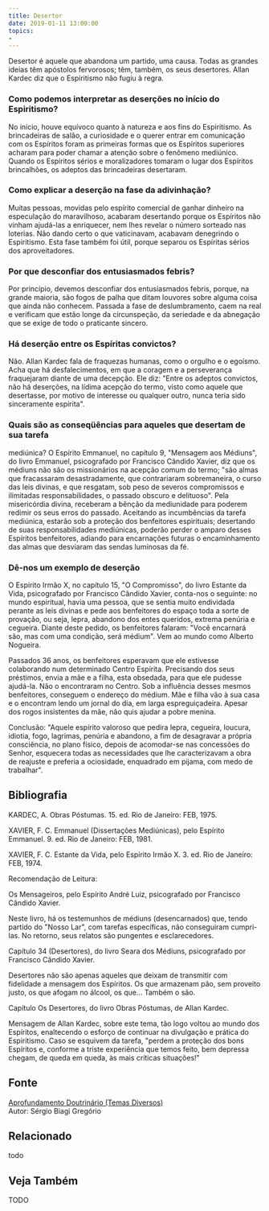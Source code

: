 ```yaml
---
title: Desertor
date: 2019-01-11 13:00:00
topics: 
- 
---
```


Desertor é aquele que abandona um partido, uma causa. Todas as grandes
ideias têm apóstolos fervorosos; têm, também, os seus desertores. Allan
Kardec diz que o Espiritismo não fugiu à regra.

### Como podemos interpretar as deserções no início do Espiritismo?
No início, houve equívoco quanto à natureza e aos fins do Espiritismo.
As brincadeiras de salão, a curiosidade e o querer entrar em comunicação
com os Espíritos foram as primeiras formas que os Espíritos superiores
acharam para poder chamar a atenção sobre o fenômeno mediúnico. Quando
os Espíritos sérios e moralizadores tomaram o lugar dos Espíritos
brincalhões, os adeptos das brincadeiras desertaram.

### Como explicar a deserção na fase da adivinhação?
Muitas pessoas, movidas pelo espírito comercial de ganhar dinheiro na
especulação do maravilhoso, acabaram desertando porque os Espíritos não
vinham ajudá-las a enriquecer, nem lhes revelar o número sorteado nas
loterias. Não dando certo o que vaticinavam, acabavam denegrindo o
Espiritismo. Esta fase também foi útil, porque separou os Espíritas
sérios dos aproveitadores.

### Por que desconfiar dos entusiasmados febris?
Por princípio, devemos desconfiar dos entusiasmados febris, porque, na
grande maioria, são fogos de palha que ditam louvores sobre alguma coisa
que ainda não conhecem. Passada a fase de deslumbramento, caem na real e
verificam que estão longe da circunspeção, da seriedade e da abnegação
que se exige de todo o praticante sincero.

### Há deserção entre os Espíritas convictos?
Não. Allan Kardec fala de fraquezas humanas, como o orgulho e o egoísmo.
Acha que há desfalecimentos, em que a coragem e a perseverança
fraquejaram diante de uma decepção. Ele diz: "Entre os adeptos
convictos, não há deserções, na lídima acepção do termo, visto como
aquele que desertasse, por motivo de interesse ou qualquer outro, nunca
teria sido sinceramente espírita".

### Quais são as conseqüências para aqueles que desertam de sua tarefa
mediúnica?
O Espírito Emmanuel, no capítulo 9, "Mensagem aos Médiuns", do livro
Emmanuel, psicografado por Francisco Cândido Xavier, diz que os
médiuns não são os missionários na acepção comum do termo; "são almas
que fracassaram desastradamente, que contrariaram sobremaneira, o curso
das leis divinas, e que resgatam, sob peso de severos compromissos e
ilimitadas responsabilidades, o passado obscuro e delituoso". Pela
misericórdia divina, receberam a bênção da mediunidade para poderem
redimir os seus erros do passado. Aceitando as incumbências da tarefa
mediúnica, estarão sob a proteção dos benfeitores espirituais;
desertando de suas responsabilidades mediúnicas, poderão perder o amparo
desses Espíritos benfeitores, adiando para encarnações futuras o
encaminhamento das almas que desviaram das sendas luminosas da fé.

### Dê-nos um exemplo de deserção

O Espírito Irmão X, no capítulo 15, "O Compromisso", do livro Estante
da Vida, psicografado por Francisco Cândido Xavier, conta-nos o
seguinte: no mundo espiritual, havia uma pessoa, que se sentia muito
endividada perante as leis divinas e pede aos benfeitores do espaço toda
a sorte de provação, ou seja, lepra, abandono dos entes queridos,
extrema penúria e cegueira. Diante deste pedido, os benfeitores falaram:
"Você encarnará são, mas com uma condição, será médium". Vem ao mundo
como Alberto Nogueira.

Passados 36 anos, os benfeitores esperavam que ele estivesse colaborando
num determinado Centro Espírita. Precisando dos seus préstimos, envia a
mãe e a filha, esta obsedada, para que ele pudesse ajudá-la. Não o
encontraram no Centro. Sob a influência desses mesmos benfeitores,
conseguem o endereço do médium. Mãe e filha vão à sua casa e o encontram
lendo um jornal do dia, em larga espreguiçadeira. Apesar dos rogos
insistentes da mãe, não quis ajudar a pobre menina.

Conclusão: "Aquele espírito valoroso que pedira lepra, cegueira,
loucura, idiotia, fogo, lagrimas, penúria e abandono, a fim de
desagravar a própria consciência, no plano físico, depois de acomodar-se
nas concessões do Senhor, esquecera todas as necessidades que lhe
caracterizavam a obra de reajuste e preferia a ociosidade, enquadrado em
pijama, com medo de trabalhar".







## Bibliografia

KARDEC, A. Obras Póstumas. 15. ed. Rio de Janeiro: FEB, 1975.

XAVIER, F. C. Emmanuel (Dissertações Mediúnicas), pelo Espírito
Emmanuel. 9. ed. Rio de Janeiro: FEB, 1981.

XAVIER, F. C. Estante da Vida, pelo Espírito Irmão X. 3. ed. Rio de
Janeiro: FEB, 1974.

Recomendação de Leitura:

Os Mensageiros, pelo Espírito André Luiz, psicografado por Francisco
Cândido Xavier.

Neste livro, há os testemunhos de médiuns (desencarnados) que, tendo
partido do "Nosso Lar", com tarefas específicas, não conseguiram
cumpri-las. No retorno, seus relatos são pungentes e esclarecedores.

Capítulo 34 (Desertores), do livro Seara dos Médiuns, psicografado
por Francisco Cândido Xavier.

Desertores não são apenas aqueles que deixam de transmitir com
fidelidade a mensagem dos Espíritos. Os que armazenam pão, sem proveito
justo, os que afogam no álcool, os que... Também o são.

Capítulo Os Desertores, do livro Obras Póstumas, de Allan Kardec.

Mensagem de Allan Kardec, sobre este tema, tão logo voltou ao mundo dos
Espíritos, enaltecendo o esforço de continuar na divulgação e prática do
Espiritismo. Caso se esquivem da tarefa, "perdem a proteção dos bons
Espíritos e, conforme a triste experiência que temos feito, bem depressa
chegam, de queda em queda, às mais críticas situações!"

## Fonte
[Aprofundamento Doutrinário (Temas Diversos)](https://sites.google.com/view/aprofundamentodoutrinario/desertores)  
Autor: Sérgio Biagi Gregório



## Relacionado
todo

## Veja Também
TODO


